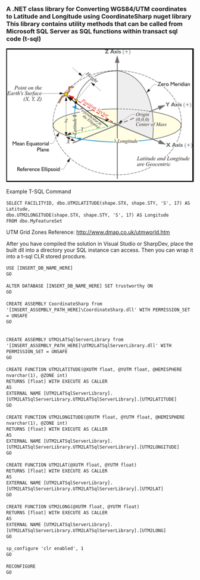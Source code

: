 ### A .NET class library for Converting WGS84/UTM coordinates to Latitude and Longitude using CoordinateSharp nuget library This library contains utility methods that can be called from Microsoft SQL Server as SQL functions within transact sql code (t-sql)

 ![alt text](./geocentric.png)


Example T-SQL Command 
```
SELECT FACILITYID, dbo.UTM2LATITUDE(shape.STX, shape.STY, 'S', 17) AS Latitude,
dbo.UTM2LONGITUDE(shape.STX, shape.STY, 'S', 17) AS Longitude
FROM dbo.MyFeatureSet
```

UTM Grid Zones Reference: http://www.dmap.co.uk/utmworld.htm

After you have compiled the solution in Visual Studio or SharpDev, place the built dll into a directory your SQL instance can access. Then you can wrap it into a t-sql CLR stored procdure. 

```
USE [INSERT_DB_NAME_HERE]
GO

ALTER DATABASE [INSERT_DB_NAME_HERE] SET trustworthy ON
GO

CREATE ASSEMBLY CoordinateSharp from '[INSERT_ASSEMBLY_PATH_HERE]\CoordinateSharp.dll' WITH PERMISSION_SET = UNSAFE
GO


CREATE ASSEMBLY UTM2LATSqlServerLibrary from '[INSERT_ASSEMBLY_PATH_HERE]\UTM2LATSqlServerLibrary.dll' WITH PERMISSION_SET = UNSAFE
GO

CREATE FUNCTION UTM2LATITUDE(@XUTM float, @YUTM float, @HEMISPHERE nvarchar(1), @ZONE int)
RETURNS [float] WITH EXECUTE AS CALLER
AS
EXTERNAL NAME [UTM2LATSqlServerLibrary].[UTM2LATSqlServerLibrary.UTM2LATSqlServerLibrary].[UTM2LATITUDE]
GO

CREATE FUNCTION UTM2LONGITUDE(@XUTM float, @YUTM float, @HEMISPHERE nvarchar(1), @ZONE int)
RETURNS [float] WITH EXECUTE AS CALLER
AS
EXTERNAL NAME [UTM2LATSqlServerLibrary].[UTM2LATSqlServerLibrary.UTM2LATSqlServerLibrary].[UTM2LONGITUDE]
GO

CREATE FUNCTION UTM2LAT(@XUTM float, @YUTM float)
RETURNS [float] WITH EXECUTE AS CALLER
AS
EXTERNAL NAME [UTM2LATSqlServerLibrary].[UTM2LATSqlServerLibrary.UTM2LATSqlServerLibrary].[UTM2LAT]
GO

CREATE FUNCTION UTM2LONG(@XUTM float, @YUTM float)
RETURNS [float] WITH EXECUTE AS CALLER
AS
EXTERNAL NAME [UTM2LATSqlServerLibrary].[UTM2LATSqlServerLibrary.UTM2LATSqlServerLibrary].[UTM2LONG]
GO

sp_configure 'clr enabled', 1
GO

RECONFIGURE
GO
```
